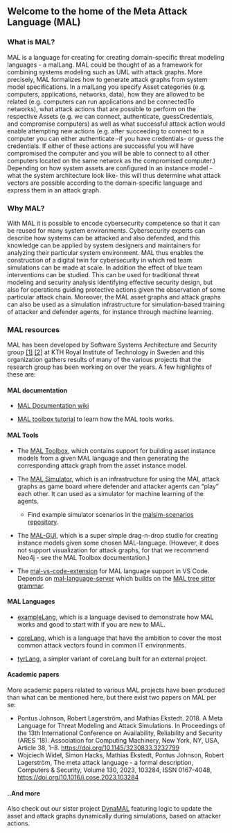 ## Welcome to the home of the Meta Attack Language (MAL)

### What is MAL?
MAL is a language for creating for creating domain-specific threat modeling languages - a malLang. MAL could be thought of as a framework for combining systems modeling such as UML with attack graphs. More precisely, MAL formalizes how to generate attack graphs from system model specifications. In a malLang you specify Asset categories (e.g. computers, applications, networks, data), how they are allowed to be related (e.g. computers can run applications and be connectedTo networks), what attack actions that are possible to perform on the respective Assets (e.g. we can connect, authenticate, guessCredentials, and compromise computers) as well as what successful attack action would enable attempting new actions (e.g. after succeeding to connect to a computer you can either authenticate -if you have credentials- or guess the credentials. If either of these actions are successful you will have compromised the computer and you will be able to connect to all other computers located on the same network as the compromised computer.) Depending on how system assets are configured in an instance model -what the system architecture look like- this will thus determine what attack vectors are possible according to the domain-specific language and express them in an attack graph.

### Why MAL?
With MAL it is possible to encode cybersecurity competence so that it can be reused for many system environments. Cybersecurity experts can describe how systems can be attacked and also defended, and this knowledge can be applied by system designers and maintainers for analyzing their particular system environment. MAL thus enables the construction of a digital twin for cybersecurity in which red team simulations can be made at scale. In addition the effect of blue team interventions can be studied. This can be used for traditional threat modeling and security analysis identifying effective security design, but also for operations guiding protective actions given the observation of some particular attack chain. Moreover, the MAL asset graphs and attack graphs can also be used as a simulation infrastructure for simulation-based training of attacker and defender agents, for instance through machine learning.

### MAL resources
MAL has been developed by Software Systems Architecture and Security group [[1]](https://www.kth.se/cs/nse/research/software-systems-architecture-and-security) [[2]](https://github.com/KTH-SSAS) at KTH Royal Institute of Technology in Sweden and this organization gathers results of many of the various projects that the research group has been working on over the years. A few highlights of these are:

#### MAL documentation

- [MAL Documentation wiki](https://github.com/mal-lang/mal-documentation/wiki)

- [MAL toolbox tutorial](https://github.com/mal-lang/mal-toolbox-tutorial) to learn how the MAL tools works.

#### MAL Tools

- The [MAL Toolbox](https://github.com/mal-lang/mal-toolbox), which contains support for building asset instance models from a given MAL language and then generating the corresponding attack graph from the asset instance model.

- The [MAL Simulator](https://github.com/mal-lang/mal-simulator), which is an infrastructure for using the MAL attack graphs as game board where defender and attacker agents can “play” each other. It can used as a simulator for machine learning of the agents.
  - Find example simulator scenarios in the [malsim-scenarios repository](https://github.com/mal-lang/malsim-scenarios).

- The [MAL-GUI](https://github.com/mal-lang/mal-gui), which is a super simple drag-n-drop studio for creating instance models given some chosen MAL-language. (However, it does not support visualization for attack graphs, for that we recommend Neo4j - see the MAL Toolbox documentation.)

- The [mal-vs-code-extension](https://github.com/mal-lang/mal-vscode-extension) for MAL language support in VS Code. Depends on [mal-language-server](https://github.com/mal-lang/mal-ls) which builds on the [MAL tree sitter grammar](https://github.com/mal-lang/tree-sitter-mal).

#### MAL Languages

- [exampleLang](https://github.com/mal-lang/exampleLang/blob/master/src/main/mal/exampleLang.mal), which is a language devised to demonstrate how MAL works and good to start with if you are new to MAL.

- [coreLang](https://github.com/mal-lang/coreLang), which is a language that have the ambition to cover the most common attack vectors found in common IT environments.

- [tyrLang](https://github.com/mal-lang/tyrLang), a simpler variant of coreLang built for an external project.


#### Academic papers
More academic papers related to various MAL projects have been produced than what can be mentioned here, but there exist two papers on MAL per se:
- Pontus Johnson, Robert Lagerström, and Mathias Ekstedt. 2018. A Meta Language for Threat Modeling and Attack Simulations. In Proceedings of the 13th International Conference on Availability, Reliability and Security (ARES '18). Association for Computing Machinery, New York, NY, USA, Article 38, 1–8. https://doi.org/10.1145/3230833.3232799
- Wojciech Wideł, Simon Hacks, Mathias Ekstedt, Pontus Johnson, Robert Lagerström, The meta attack language - a formal description, Computers & Security, Volume 130, 2023, 103284, ISSN 0167-4048, https://doi.org/10.1016/j.cose.2023.103284

#### ..And more
Also check out our sister project [DynaMAL](https://gitlab.com/kth-ssas/dynamal-group/dynamal-documentation) featuring logic to update the asset and attack graphs dynamically during simulations, based on attacker actions.
